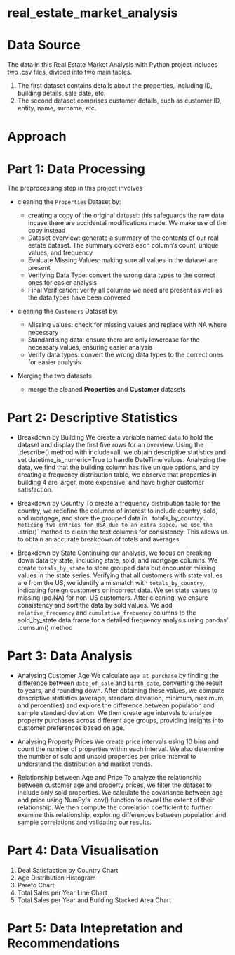 # real_estate_market_analysis

# Data Source

The data in this Real Estate Market Analysis with Python project includes two .csv files, divided into two main tables. 
1. The first dataset contains details about the properties, including ID, building details, sale date, etc.
2. The second dataset comprises customer details, such as customer ID, entity, name, surname, etc.

# Approach

# Part 1: Data Processing
The preprocessing step in this project involves
- cleaning the `Properties` Dataset by:
    - creating a copy of the original dataset: this safeguards the raw data incase there are accidental modifications made. We make use of the copy instead
    - Dataset overview: generate a summary of the contents of our real estate dataset. The summary covers each column’s count, unique values, and frequency 
    - Evaluate Missing Values: making sure all values in the dataset are present
    - Verifying Data Type: convert the wrong data types to the correct ones for easier analysis
    - Final Verification: verify all columns we need are present as well as the data types have been convered
      
- cleaning the `Customers` Dataset by:
    - Missing values: check for missing values and replace with NA where necessary
    - Standardising data: ensure there are only lowercase for the necessary values, ensuring easier analysis
    - Verify data types: convert the wrong data types to the correct ones for easier analysis

- Merging the two datasets
    - merge the cleaned **Properties** and **Customer** datasets

# Part 2: Descriptive Statistics

- Breakdown by Building
  We create a variable named `data` to hold the dataset and display the first five rows for an overview. Using the .describe() method with include=all, we obtain descriptive statistics 
  and set datetime_is_numeric=True to handle DateTime values. Analyzing the data, we find that the building column has five unique options, and by creating a frequency distribution 
  table, we observe that properties in building 4 are larger, more expensive, and have higher customer satisfaction.

- Breakdown by Country
  To create a frequency distribution table for the country, we redefine the columns of interest to include country, sold, and mortgage, and store the grouped data in `
  `totals_by_country`. 
  Noticing two entries for USA due to an extra space, we use the `.strip()` method to clean the text columns for consistency. This allows us to obtain an accurate breakdown of totals 
  and averages

- Breakdown by State
  Continuing our analysis, we focus on breaking down data by state, including state, sold, and mortgage columns. We create `totals_by_state` to store grouped data but encounter missing 
  values in the state series. Verifying that all customers with state values are from the US, we identify a mismatch with `totals_by_country`, indicating foreign customers or incorrect 
  data. We set state values to missing (pd.NA) for non-US customers. After cleaning, we ensure consistency and sort the data by sold values. We add `relative_frequency` and 
  `cumulative_frequency` columns to the sold_by_state data frame for a detailed frequency analysis using pandas’ .cumsum() method

# Part 3: Data Analysis

- Analysing Customer Age
  We calculate `age_at_purchase` by finding the difference between `date_of_sale` and `birth_date`, converting the result to years, and rounding down. After obtaining these values, we 
  compute descriptive statistics (average, standard deviation, minimum, maximum, and percentiles) and explore the difference between population and sample standard deviation. We then 
  create age intervals to analyze property purchases across different age groups, providing insights into customer preferences based on age.

- Analysing Property Prices
  We create price intervals using 10 bins and count the number of properties within each interval. We also determine the number of sold and unsold properties per price interval to 
  understand the distribution and market trends.

- Relationship between Age and Price
  To analyze the relationship between customer age and property prices, we filter the dataset to include only sold properties. We calculate the covariance between age and price using 
  NumPy's .cov() function to reveal the
   extent of their relationship. We then compute the correlation coefficient to further examine this relationship, exploring differences between 
  population and sample correlations and validating our results.

# Part 4: Data Visualisation

1. Deal Satisfaction by Country Chart
2. Age Distribution Histogram
3. Pareto Chart
4. Total Sales per Year Line Chart
5. Total Sales per Year and Building Stacked Area Chart

# Part 5: Data Intepretation and Recommendations

